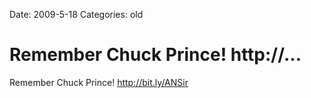 Date: 2009-5-18
Categories: old

# Remember Chuck Prince! http://...

Remember Chuck Prince! <a href="http://bit.ly/ANSir" rel="nofollow">http://bit.ly/ANSir</a>
